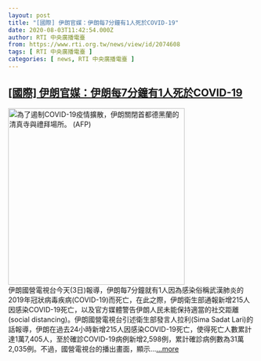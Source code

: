 ```yaml
---
layout: post
title: "[國際] 伊朗官媒：伊朗每7分鐘有1人死於COVID-19"
date: 2020-08-03T11:42:54.000Z
author: RTI 中央廣播電臺
from: https://www.rti.org.tw/news/view/id/2074608
tags: [ RTI 中央廣播電臺 ]
categories: [ news, RTI 中央廣播電臺 ]
---
```

<!--1596454974000-->
[[國際] 伊朗官媒：伊朗每7分鐘有1人死於COVID-19](https://www.rti.org.tw/news/view/id/2074608)
------

<div>
<img src="https://static.rti.org.tw/assets/thumbnails/2020/04/28/4c712e61563ee2dd803abef486222e97.jpg" width="360" alt="為了遏制COVID-19疫情擴散，伊朗關閉首都德黑蘭的清真寺與禮拜場所。 (AFP)" title="為了遏制COVID-19疫情擴散，伊朗關閉首都德黑蘭的清真寺與禮拜場所。 (AFP)"><br>伊朗國營電視台今天(3日)報導，伊朗每7分鐘就有1人因為感染俗稱武漢肺炎的2019年冠狀病毒疾病(COVID-19)而死亡，在此之際，伊朗衛生部通報新增215人因感染COVID-19死亡，以及官方媒體警告伊朗人民未能保持適當的社交距離(social distancing)。伊朗國營電視台引述衛生部發言人拉利(Sima Sadat Lari)的話報導，伊朗在過去24小時新增215人因感染COVID-19死亡，使得死亡人數累計達1萬7,405人，至於確診COVID-19病例新增2,598例，累計確診病例數為31萬2,035例。不過，國營電視台的播出畫面，顯示...<a target="_blank" href="https://www.rti.org.tw/news/view/id/2074608">...more</a>
</div>
